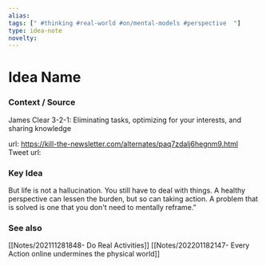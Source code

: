 ```yaml
---
alias: 
tags: [" #thinking #real-world #on/mental-models #perspective  "]
type: idea-note
novelty: 
---
```

# Idea Name

### Context / Source
James Clear
3-2-1: Eliminating tasks, optimizing for your interests, and sharing knowledge

url: https://kill-the-newsletter.com/alternates/paq7zdalj6hegnm9.html
Tweet url: 

### Key Idea

But life is not a hallucination. You still have to deal with things. A healthy perspective can lessen the burden, but so can taking action. A problem that is solved is one that you don't need to mentally reframe.”

### See also
[[Notes/202111281848- Do Real Activities]]
[[Notes/202201182147- Every Action online undermines the physical world]]